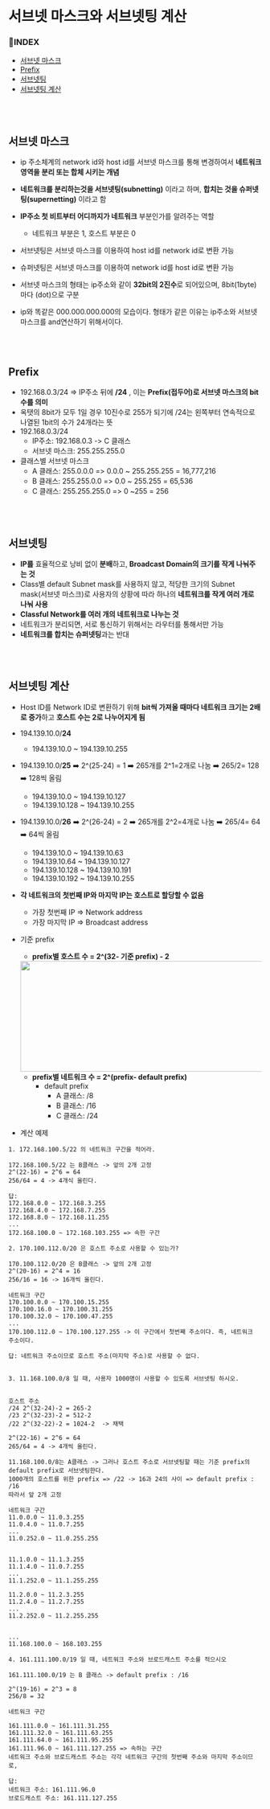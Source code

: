 <h1>서브넷 마스크와 서브넷팅 계산</h1>

<h3>📌INDEX</h3>

- [서브넷 마스크](#서브넷-마스크)
-  [Prefix](#prefix)
-  [서브넷팅](#서브넷팅)
- [서브넷팅 계산](#서브넷팅-계산)



<br><br>

<h2>서브넷 마스크</h2>

- ip 주소체계의 network id와 host id를 서브넷 마스크를 통해 변경하여서 **네트워크 영역을 분리 또는 합체 시키는 개념**
- **네트워크를 분리하는것을 서브넷팅(subnetting)** 이라고 하며, **합치는 것을 슈퍼넷팅(supernetting)** 이라고 함
- **IP주소 첫 비트부터 어디까지가 네트워크** 부분인가를 알려주는 역할
  - 네트워크 부분은 1, 호스트 부분은 0
- 서브넷팅은 서브넷 마스크를 이용하여 host id를 network id로 변환 가능
- 슈퍼넷팅은 서브넷 마스크를 이용하여 network id를 host id로 변환 가능

- 서브넷 마스크의 형태는 ip주소와 같이 **32bit의 2진수**로 되어있으며, 8bit(1byte)마다 (dot)으로 구분
- ip와 똑같은 000.000.000.000의 모습이다. 형태가 같은 이유는 ip주소와 서브넷 마스크를 and연산하기 위해서이다. 

<br><br>

<h2>Prefix</h2>

- 192.168.0.3/24 => IP주소 뒤에 **/24** , 이는 **Prefix(접두어)로 서브넷 마스크의 bit 수를 의미**
- 옥탯의 8bit가 모두 1일 경우 10진수로 255가 되기에 /24는 왼쪽부터 연속적으로 나열된 1bit의 수가 24개라는 뜻
- 192.168.0.3/24
  - IP주소: 192.168.0.3 -> C 클래스
  - 서브넷 마스크: 255.255.255.0
- 클래스별 서브넷 마스크
  - A 클래스: 255.0.0.0 => 0.0.0 ~ 255.255.255 = 16,777,216
  - B 클래스: 255.255.0.0 => 0.0 ~ 255.255 = 65,536
  - C 클래스: 255.255.255.0 => 0 ~255 = 256

<br><br>

<h2>서브넷팅</h2>

- **IP를** 효율적으로 낭비 없이 **분배**하고, **Broadcast Domain의 크기를 작게 나눠주는 것**
- Class별 default Subnet mask를 사용하지 않고, 적당한 크기의 Subnet mask(서브넷 마스크)로 사용자의 상황에 따라 하나의 **네트워크를 작게 여러 개로 나눠 사용**
- **Classful Network를 여러 개의 네트워크로 나누는 것**
- 네트워크가 분리되면, 서로 통신하기 위해서는 라우터를 통해서만 가능
- **네트워크를 합치는 슈퍼넷팅**과는 반대

<br><br>

<h2>서브넷팅 계산</h2>

- Host ID를 Network ID로 변환하기 위해 **bit씩 가져올 때마다 네트워크 크기는 2배로 증가**하고 **호스트 수는 2로 나누어지게 됨**
- 194.139.10.0/**24**
  -  194.139.10.0 ~ 194.139.10.255
- 194.139.10.0/**25** ➡️ 2^(25-24) = 1 ➡️ 265개를 2^1=2개로 나눔 ➡️ 265/2= 128 ➡️ 128씩 올림
  - 194.139.10.0 ~ 194.139.10.127
  - 194.139.10.128 ~ 194.139.10.255
- 194.139.10.0/**26** ➡️ 2^(26-24) = 2 ➡️ 265개를 2^2=4개로 나눔 ➡️ 265/4= 64 ➡️ 64씩 올림
  - 194.139.10.0 ~ 194.139.10.63
  - 194.139.10.64 ~ 194.139.10.127
  - 194.139.10.128 ~ 194.139.10.191
  - 194.139.10.192 ~ 194.139.10.255

- **각 네트워크의 첫번째 IP와 마지막 IP는 호스트로 할당할 수 없음**

  - 가장 첫번째 IP => Network address
  - 가장 마지막 IP => Broadcast address

- 기준 prefix

  - **prefix별 호스트 수 = 2^(32- 기준 prefix) - 2**

  <img src="https://user-images.githubusercontent.com/64996121/153705506-5f2bea64-c4f5-4f0b-a57c-fe8c00613699.PNG" width="700" height="220"/>


  - **prefix별 네트워크 수 = 2^(prefix- default prefix)**
    - default prefix 
      - A 클래스: /8
      - B 클래스: /16
      - C 클래스: /24



- 계산 예제

```
1. 172.168.100.5/22 의 네트워크 구간을 적어라.

172.168.100.5/22 는 B클래스 -> 앞의 2개 고정
2^(22-16) = 2^6 = 64
256/64 = 4 -> 4개식 올린다.

답:
172.168.0.0 ~ 172.168.3.255
172.168.4.0 ~ 172.168.7.255 
172.168.8.0 ~ 172.168.11.255
...
172.168.100.0 ~ 172.168.103.255 => 속한 구간

2. 170.100.112.0/20 은 호스트 주소로 사용할 수 있는가?

170.100.112.0/20 은 B클래스 -> 앞의 2개 고정
2^(20-16) = 2^4 = 16
256/16 = 16 -> 16개씩 올린다.

네트워크 구간
170.100.0.0 ~ 170.100.15.255
170.100.16.0 ~ 170.100.31.255
170.100.32.0 ~ 170.100.47.255
...
170.100.112.0 ~ 170.100.127.255 -> 이 구간에서 첫번째 주소이다. 즉, 네트워크 주소이다.

답: 네트워크 주소이므로 호스트 주소(마지막 주소)로 사용할 수 없다.


3. 11.168.100.0/8 일 때, 사용자 1000명이 사용할 수 있도록 서브넷팅 하시오.


호스트 주소
/24 2^(32-24)-2 = 265-2
/23 2^(32-23)-2 = 512-2
/22 2^(32-22)-2 = 1024-2  -> 채택

2^(22-16) = 2^6 = 64
265/64 = 4 -> 4개씩 올린다.

11.168.100.0/8는 A클래스 -> 그러나 호스트 주소로 서브넷팅할 때는 기준 prefix의 default prefix로 서브넷팅한다. 
1000개의 호스트를 위한 prefix => /22 -> 16과 24의 사이 => default prefix : /16 
따라서 앞 2개 고정

네트워크 구간
11.0.0.0 ~ 11.0.3.255
11.0.4.0 ~ 11.0.7.255
...
11.0.252.0 ~ 11.0.255.255


11.1.0.0 ~ 11.1.3.255
11.1.4.0 ~ 11.0.7.255
...
11.1.252.0 ~ 11.1.255.255

11.2.0.0 ~ 11.2.3.255
11.2.4.0 ~ 11.2.7.255
...
11.2.252.0 ~ 11.2.255.255


...
11.168.100.0 ~ 168.103.255

4. 161.111.100.0/19 일 때, 네트워크 주소와 브로드캐스트 주소를 적으시오

161.111.100.0/19 는 B 클래스 -> default prefix : /16

2^(19-16) = 2^3 = 8
256/8 = 32

네트워크 구간

161.111.0.0 ~ 161.111.31.255
161.111.32.0 ~ 161.111.63.255
161.111.64.0 ~ 161.111.95.255
161.111.96.0 ~ 161.111.127.255 => 속하는 구간
네트워크 주소와 브로드캐스트 주소는 각각 네트워크 구간의 첫번째 주소와 마지막 주소이므로,

답: 
네트워크 주소: 161.111.96.0
브로드캐스트 주소: 161.111.127.255
```

